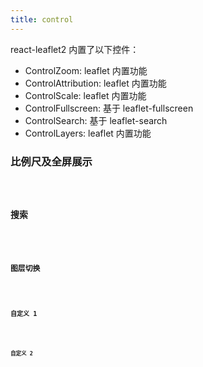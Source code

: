 ```yaml
---
title: control
---
```


react-leaflet2 内置了以下控件：

- ControlZoom: leaflet 内置功能
- ControlAttribution: leaflet 内置功能
- ControlScale: leaflet 内置功能
- ControlFullscreen: 基于 leaflet-fullscreen
- ControlSearch: 基于 leaflet-search
- ControlLayers: leaflet 内置功能

### 比例尺及全屏展示

<code src="./control/basic" />

### 搜索

<code src="./control/search" />

### 图层切换

<code src="./control/layers" />

### 自定义 1

<code src="./control/custom" />

### 自定义 2

<code src="./control/provider" />
